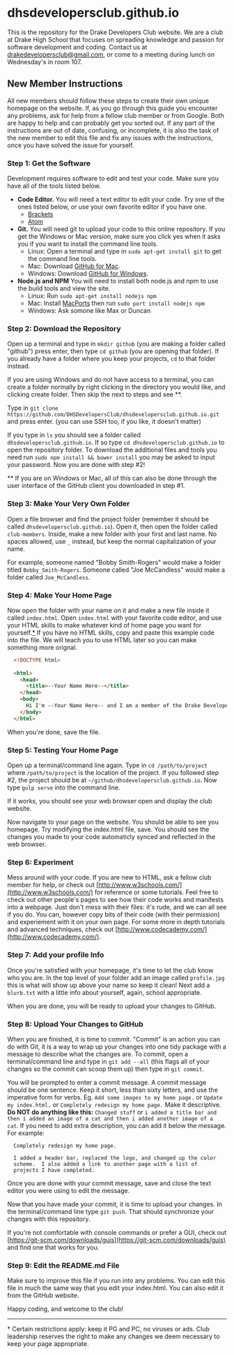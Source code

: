 # dhsdevelopersclub.github.io

This is the repository for the Drake Developers Club website.  We are a club at Drake High School that focuses on spreading knowledge and passion for software development and coding.  Contact us at [drakedevelopersclub@gmail.com](mailto:drakedevelopersclub@gmail.com), or come to a meeting during lunch on Wednesday's in room 107.

## New Member Instructions

All new members should follow these steps to create their own unique homepage on the website.  If, as you go through this guide you encounter any problems, ask for help from a fellow club member or from Google.  Both are happy to help and can probably get you sorted out.  If any part of the instructions are out of date, confusing, or incomplete, it is also the task of the new member to edit this file and fix any issues with the instructions, once you have solved the issue for yourself.

### Step 1: Get the Software

Development requires software to edit and test your code.  Make sure you have all of the tools listed below.

- **Code Editor.** You will need a text editor to edit your code.  Try one of the ones listed below, or use your own favorite editor if you have one.
  - [Brackets](http://brackets.io/)
  - [Atom](https://atom.io/)
- **Git.** You will need git to upload your code to this online repository.  If you get the Windows or Mac version, make sure you click yes when it asks you if you want to install the command line tools.
  - Linux: Open a terminal and type in `sudo apt-get install git` to get the command line tools.
  - Mac: Download [GitHub for Mac](https://mac.github.com/).
  - Windows: Download [GitHub for Windows](https://windows.github.com/).
- **Node.js and NPM** You will need to install both node.js and npm to use the build tools and view the site.
  - Linux: Run `sudo apt-get install nodejs npm`
  - Mac: Install [MacPorts](https://www.macports.org/) then run `sudo port install nodejs npm`
  - Windows: Ask somone like Max or Duncan

### Step 2: Download the Repository

Open up a terminal and type in `mkdir github` (you are making a folder called "github") press enter, then type `cd github` (you are opening that folder).  If you already have a folder where you keep your projects, `cd` to that folder instead.

If you are using Windows and do not have access to a terminal, you can create a folder normally by right clicking in the directory you would like, and clicking create folder. Then skip the next to steps and see **.

Type in `git clone https://github.com/DHSDevelopersClub/dhsdevelopersclub.github.io.git` and press enter.  (you can use SSH too, if you like, it doesn't matter)

If you type in `ls` you should see a folder called `dhsdevelopersclub.github.io`.  If so type `cd dhsdevelopersclub.github.io` to open the repository folder. To download the additional files and tools you need run `sudo npm install && bower install` you may be asked to input your password. Now you are done with step #2!

** If you are on Windows or Mac, all of this can also be done through the user interface of the GitHub client you downloaded in step #1.

### Step 3: Make Your Very Own Folder

Open a file browser and find the project folder (remember it should be called `dhsdevelopersclub.github.io`).  Open it, then open the folder called `club-members`.  Inside, make a new folder with your first and last name.  No spaces allowed, use `_` instead, but keep the normal capitalization of your name.

For example, someone named "Bobby Smith-Rogers" would make a folder titled `Bobby_Smith-Rogers`.  Someone called "Joe McCandless" would make a folder called `Joe_McCandless`.

### Step 4: Make Your Home Page

Now open the folder with your name on it and make a new file inside it called `index.html`.  Open `index.html` with your favorite code editor, and use your HTML skills to make whatever kind of home page you want for yourself.[*](#restrictions)  If you have no HTML skills, copy and paste this example code into the file.  We will teach you to use HTML later so you can make something more orignal.

```html
  <!DOCTYPE html>
  
  <html>
    <head>
      <title>--Your Name Here--</title>
    </head>
    <body>
      Hi I'm --Your Name Here-- and I am a member of the Drake Developer's Club.
    </body>
  </html>
```

When you're done, save the file.

### Step 5: Testing Your Home Page

Open up a terminal/command line again.  Type in `cd /path/to/project` where `/path/to/project` is the location of the project.  If you followed step #2, the project should be at `~/github/dhsdevelopersclub.github.io`. Now type `gulp serve` into the command line.

If it works, you should see your web browser open and display the club website.

Now navigate to your page on the website.  You should be able to see you homepage.  Try modifying the index.html file, save.  You should see the changes you made to your code automaticly synced and reflected in the web browser.

### Step 6: Experiment

Mess around with your code.  If you are new to HTML, ask a fellow club member for help, or check out [http://www.w3schools.com/](http://www.w3schools.com/) for reference or some tutorials.  Feel free to check out other people's pages to see how their code works and manifests into a webpage.  Just don't mess with their files: it's rude, and we can all see if you do.  You can, however copy bits of their code (with their permission) and experiement with it on your own page. For some more in depth tutorials and advanced techniques, check out [http://www.codecademy.com/](http://www.codecademy.com/).

### Step 7: Add your profile Info

Once you're satisfied with your homepage, it's time to let the club know who you are. 
In the top level of your folder add an image called `profile.jpg` this is what will show up above your name so keep it clean!
Next add a `blurb.txt` with a little info about yourself, again, school appropriate.

When you are done, you will be ready to upload your changes to GitHub.

### Step 8: Upload Your Changes to GitHub

When you are finished, it is time to commit.  "Commit" is an action you can do with Git, it is a way to wrap up your changes into one tidy package with a message to describe what the changes are.  To commit, open a terminal/command line and type in `git add --all` (this flags all of your changes so the commit can scoop them up) then type in `git commit`.

You will be prompted to enter a commit message.  A commit message should be one sentence.  Keep it short, less than sixty letters, and use the imperative form for verbs.  Eg. `Add some images to my home page.` or `Update my index.html.` or `Completely redesign my home page.`  Make it descriptive.  **Do NOT do anything like this:** `Changed stuff` or `i added a title bar and then i added an image of a cat and then i added another image of a cat`.  If you need to add extra description, you can add it below the message.  For example:

```
  Completely redesign my home page.
  
  I added a header bar, replaced the logo, and changed up the color 
  scheme.  I also added a link to another page with a list of 
  projects I have completed.
```

Once you are done with your commit message, save and close the text editor you were using to edit the message.

Now that you have made your commit, it is time to upload your changes.  In the terminal/command line type `git push`.  That should synchronize your changes with this repository.

If you're not comfortable with console commands or prefer a GUI, check out [https://git-scm.com/downloads/guis](https://git-scm.com/downloads/guis) and find one that works for you.

### Step 9: Edit the README.md File

Make sure to improve this file if you run into any problems.  You can edit this file in much the same way that you edit your index.html.  You can also edit it from the GitHub website.

Happy coding, and welcome to the club!

------

<a name="restrictions"></a>
\* Certain restrictions apply: keep it PG and PC, no viruses or ads.  Club leadership reserves the right to make any changes we deem necessary to keep your page appropriate.
